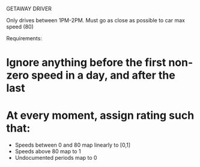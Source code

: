 GETAWAY DRIVER

Only drives between 1PM-2PM. Must go as close as possible to car max speed (80)

Requirements:

# Ignore anything before the first non-zero speed in a day, and after the last
# At every moment, assign rating such that:
* Speeds between 0 and 80 map linearly to [0,1]
* Speeds above 80 map to 1
* Undocumented periods map to 0
